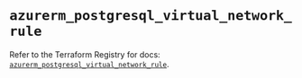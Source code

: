 # `azurerm_postgresql_virtual_network_rule`

Refer to the Terraform Registry for docs: [`azurerm_postgresql_virtual_network_rule`](https://registry.terraform.io/providers/hashicorp/azurerm/4.1.0/docs/resources/postgresql_virtual_network_rule).

